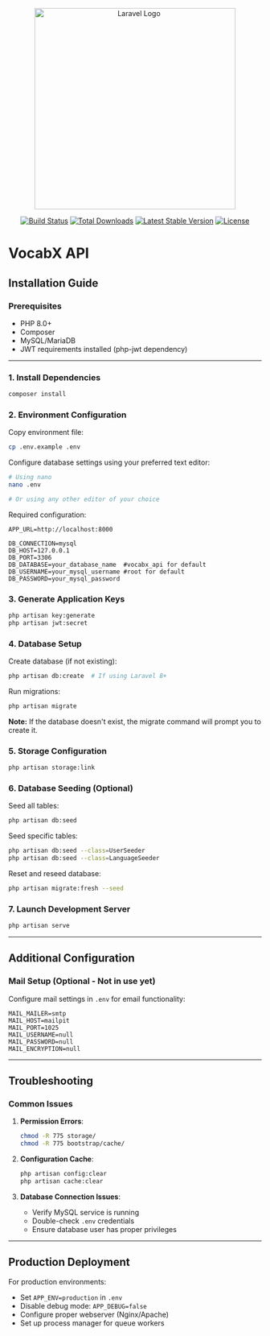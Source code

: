 <p align="center"><a href="https://laravel.com" target="_blank"><img src="https://raw.githubusercontent.com/laravel/art/master/logo-lockup/5%20SVG/2%20CMYK/1%20Full%20Color/laravel-logolockup-cmyk-red.svg" width="400" alt="Laravel Logo"></a></p>

<p align="center">
<a href="https://github.com/laravel/framework/actions"><img src="https://github.com/laravel/framework/workflows/tests/badge.svg" alt="Build Status"></a>
<a href="https://packagist.org/packages/laravel/framework"><img src="https://img.shields.io/packagist/dt/laravel/framework" alt="Total Downloads"></a>
<a href="https://packagist.org/packages/laravel/framework"><img src="https://img.shields.io/packagist/v/laravel/framework" alt="Latest Stable Version"></a>
<a href="https://packagist.org/packages/laravel/framework"><img src="https://img.shields.io/packagist/l/laravel/framework" alt="License"></a>
</p>

# VocabX API

## Installation Guide

### Prerequisites
- PHP 8.0+
- Composer
- MySQL/MariaDB
- JWT requirements installed (php-jwt dependency)

---

### 1. Install Dependencies
```bash
composer install
```

### 2. Environment Configuration
Copy environment file:
```bash
cp .env.example .env
```

Configure database settings using your preferred text editor:
```bash
# Using nano
nano .env

# Or using any other editor of your choice
```

Required configuration:
```env
APP_URL=http://localhost:8000

DB_CONNECTION=mysql
DB_HOST=127.0.0.1
DB_PORT=3306
DB_DATABASE=your_database_name  #vocabx_api for default
DB_USERNAME=your_mysql_username #root for default
DB_PASSWORD=your_mysql_password
```

### 3. Generate Application Keys
```bash
php artisan key:generate
php artisan jwt:secret
```

### 4. Database Setup
Create database (if not existing):
```bash
php artisan db:create  # If using Laravel 8+
```

Run migrations:
```bash
php artisan migrate
```

**Note:** If the database doesn't exist, the migrate command will prompt you to create it.

### 5. Storage Configuration
```bash
php artisan storage:link
```

### 6. Database Seeding (Optional)
Seed all tables:
```bash
php artisan db:seed
```

Seed specific tables:
```bash
php artisan db:seed --class=UserSeeder
php artisan db:seed --class=LanguageSeeder
```

Reset and reseed database:
```bash
php artisan migrate:fresh --seed
```

### 7. Launch Development Server
```bash
php artisan serve
```

---

## Additional Configuration

### Mail Setup (Optional - Not in use yet)
Configure mail settings in `.env` for email functionality:
```env
MAIL_MAILER=smtp
MAIL_HOST=mailpit
MAIL_PORT=1025
MAIL_USERNAME=null
MAIL_PASSWORD=null
MAIL_ENCRYPTION=null
```

---

## Troubleshooting

### Common Issues
1. **Permission Errors**:
   ```bash
   chmod -R 775 storage/
   chmod -R 775 bootstrap/cache/
   ```

2. **Configuration Cache**:
   ```bash
   php artisan config:clear
   php artisan cache:clear
   ```

3. **Database Connection Issues**:
   - Verify MySQL service is running
   - Double-check `.env` credentials
   - Ensure database user has proper privileges

---

## Production Deployment
For production environments:
- Set `APP_ENV=production` in `.env`
- Disable debug mode: `APP_DEBUG=false`
- Configure proper webserver (Nginx/Apache)
- Set up process manager for queue workers